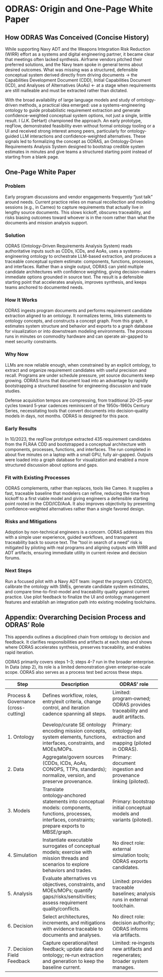 # ODRAS: Origin and One-Page White Paper

## How ODRAS Was Conceived (Concise History)
While supporting Navy ADT and the Weapons Integration Risk Reduction (WIRR) effort as a systems and digital engineering partner, it became clear that meetings often lacked synthesis. Airframe vendors pitched their preferred solutions, and the Navy team spoke in general terms about desired outcomes. What was missing was a structured, defensible conceptual system derived directly from driving documents → the Capabilities Development Document (CDD), Initial Capabilities Document (ICD), and Analyses of Alternatives (AoAs) ← at a stage when requirements are still malleable and must be extracted rather than dictated.

With the broad availability of large language models and study of ontology-driven methods, a practical idea emerged: use a systems-engineering ontology to guide probabilistic requirement extraction and generate confidence-weighted conceptual system options, not just a single, brittle result. I (J.K. DeHart) championed the approach. An early prototype, reqFlow, demonstrated feasibility even without formal ontology tooling or a UI and received strong interest among peers, particularly for ontology-guided LLM interactions and confidence-weighted alternatives. These signals led to formalizing the concept as ODRAS, an Ontology-Driven Requirements Analysis System designed to bootstrap credible system estimates in minutes and give teams a structured starting point instead of starting from a blank page.

## One-Page White Paper

### Problem
Early program discussions and vendor engagements frequently “just talk” around needs. Current practice relies on manual recollection and modeling sessions (e.g., in Cameo) to capture requirements that actually live in lengthy source documents. This slows kickoff, obscures traceability, and risks biasing outcomes toward whoever is in the room rather than what the documents and mission analysis support.

### Solution
ODRAS (Ontology-Driven Requirements Analysis System) reads authoritative inputs such as CDDs, ICDs, and AoAs, uses a systems-engineering ontology to orchestrate LLM-based extraction, and produces a traceable conceptual system estimate: components, functions, processes, and interfaces. Rather than a single output, ODRAS can yield multiple candidate architectures with confidence weighting, giving decision-makers immediate options grounded in source text. The result is a defensible starting point that accelerates analysis, improves synthesis, and keeps teams anchored to documented needs.

### How It Works
ODRAS ingests program documents and performs requirement candidate extraction aligned to an ontology. It normalizes terms, links statements to ontology concepts, and constructs a concept graph. From this graph, it estimates system structure and behavior and exports to a graph database for visualization or into downstream modeling environments. The process runs in minutes on commodity hardware and can operate air-gapped to meet security constraints.

### Why Now
LLMs are now reliable enough, when constrained by an explicit ontology, to extract and organize requirement candidates with useful precision and recall. Programs are under schedule pressure, yet source documents keep growing. ODRAS turns that document load into an advantage by rapidly bootstrapping a structured baseline for engineering discussion and trade studies.

Defense acquisition tempos are compressing, from traditional 20–25-year cycles toward 5‑year cadences reminiscent of the 1950s–1960s Century Series, necessitating tools that convert documents into decision‑quality models in days, not months. ODRAS is designed for this pace.

### Early Results
In 10/2023, the reqFlow prototype extracted 435 requirement candidates from the FLRAA CDD and bootstrapped a conceptual architecture with components, processes, functions, and interfaces. The run completed in about five minutes on a laptop with a small GPU, fully air-gapped. Outputs were loaded into a graph database for visualization and enabled a more structured discussion about options and gaps.

### Fit with Existing Processes
ODRAS complements, rather than replaces, tools like Cameo. It supplies a fast, traceable baseline that modelers can refine, reducing the time from kickoff to a first viable model and giving engineers a defensible starting point rooted in the CDD/ICD/AoA. It also improves objectivity by presenting confidence-weighted alternatives rather than a single favored design.

### Risks and Mitigations
Adoption by non-technical engineers is a concern. ODRAS addresses this with a simple user experience, guided workflows, and transparent traceability back to source text. The “tool in search of a need” risk is mitigated by piloting with real programs and aligning outputs with WIRR and ADT artifacts, ensuring immediate utility in current review and decision forums.

### Next Steps
Run a focused pilot with a Navy ADT team: ingest the program’s CDD/ICD, calibrate the ontology with SMEs, generate candidate system estimates, and compare time-to-first-model and traceability quality against current practice. Use pilot feedback to finalize the UI and ontology management features and establish an integration path into existing modeling toolchains.


## Appendix: Overarching Decision Process and ODRAS’ Role
This appendix outlines a disciplined chain from ontology to decision and feedback. It clarifies responsibilities and artifacts at each step and shows where ODRAS accelerates synthesis, preserves traceability, and enables rapid iteration.

ODRAS primarily covers steps 1–3; steps 4–7 run in the broader enterprise. In Data (step 2), its role is a limited demonstration given enterprise-scale scope. ODRAS also serves as a process test bed across these steps.

| Step | Description | ODRAS’ role |
| --- | --- | --- |
| Process & Governance (cross-cutting) | Defines workflow, roles, entry/exit criteria, change control, and iteration cadence spanning all steps. | Limited: program‑owned; ODRAS provides traceability and audit artifacts. |
| 1. Ontology | Develop/curate SE ontology encoding mission concepts, system elements, functions, interfaces, constraints, and MOEs/MOPs. | Primary: ontology‑led extraction and mapping (piloted in ODRAS). |
| 2. Data | Aggregate/govern sources (CDDs, ICDs, AoAs, CONOPS, TTPs, standards); normalize, version, and preserve provenance. | Primary: document ingestion and provenance linking (piloted). |
| 3. Models | Translate ontology‑anchored statements into conceptual models: components, functions, processes, interfaces, constraints; prepare exports to MBSE/graph. | Primary: bootstrap initial conceptual models and variants (piloted). |
| 4. Simulation | Instantiate executable surrogates of conceptual models; exercise with mission threads and scenarios to explore behaviors and trades. | No direct role: external simulation tools; ODRAS exports candidates. |
| 5. Analysis | Evaluate alternatives vs objectives, constraints, and MOEs/MOPs; quantify gaps/risks/sensitivities; assess requirement quality/conflicts. | Limited: provides traceable baselines; analysis runs in external toolchain. |
| 6. Decision | Select architectures, increments, and mitigations with evidence traceable to documents and analyses. | No direct role: decision authority; ODRAS informs via artifacts. |
| 7. Decision Field Feedback | Capture operational/test feedback; update data and ontology; re‑run extraction and generation to keep the baseline current. | Limited: re‑ingests new artifacts and regenerates; broader system manages. |



